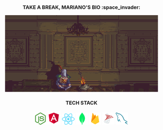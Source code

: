 <div align="center">
   <h3>TAKE A BREAK, MARIANO'S BIO :space_invader:</h3> 
</div>

<div align="center">
   <img src="https://github.com/RiveraMariano/riveramariano/blob/main/darksouls.gif" width="630">
</div>

<!-- TECH STACK -->
<div align="center">
   <h3>TECH STACK</h3>
   <img src="https://github.com/RiveraMariano/riveramariano/blob/main/tech-stack/node-logo.png" alt="Node.js" width="35" height="40" />
   
   <img src="https://github.com/RiveraMariano/riveramariano/blob/main/tech-stack/angular-logo.png" alt="Angular" width="45" height="45" />
   
   <img src="https://github.com/RiveraMariano/riveramariano/blob/main/tech-stack/react-logo.png" alt="React.js" width="43" height="37" />
   
   
   
   <img src="https://github.com/RiveraMariano/riveramariano/blob/main/tech-stack/mongodb-logo.png" alt="MongoDB" width="40" height="40" />
   <img src="https://github.com/RiveraMariano/riveramariano/blob/main/tech-stack/firebase-logo.png" alt="Google Firebase" width="40" height="40" />
   <img src="https://github.com/RiveraMariano/riveramariano/blob/main/tech-stack/sql-logo.png" alt="SQL Server" width="40" height="40" />
   <img src="https://github.com/RiveraMariano/riveramariano/blob/main/tech-stack/mysql-logo.png" alt="SQL Server" width="40" height="40" />
</div>
<!-- FIN TECH STACK -->
